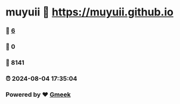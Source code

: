 # muyuii :link: https://muyuii.github.io 
### :page_facing_up: [6](https://muyuii.github.io/tag.html) 
### :speech_balloon: 0 
### :hibiscus: 8141 
### :alarm_clock: 2024-08-04 17:35:04 
### Powered by :heart: [Gmeek](https://github.com/Meekdai/Gmeek)
